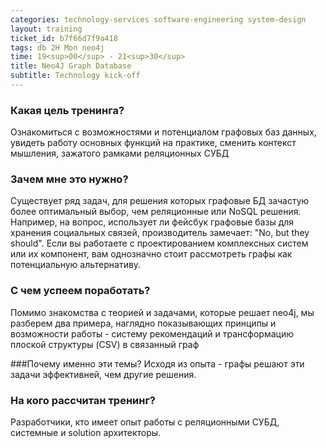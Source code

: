 ```yaml
---
categories: technology-services software-engineering system-design
layout: training
ticket_id: b7f66d7f9a418
tags: db 2H Mon neo4j 
time: 19<sup>00</sup> - 21<sup>30</sup>
title: Neo4J Graph Database
subtitle: Technology kick-off
---
```

### Какая цель тренинга?
Ознакомиться с возможностями и потенциалом графовых баз данных, увидеть работу основных функций на практике, сменить контекст мышления, зажатого рамками реляционных СУБД

### Зачем мне это нужно?
Существует ряд задач, для решения которых графовые БД зачастую более оптимальный выбор, чем реляционные или NoSQL решения. Например, на вопрос, использует ли фейсбук графовые базы для хранения социальных связей, производитель замечает: "No, but they should". Если вы работаете с проектированием комплексных систем или их компонент, вам однозначно стоит рассмотреть графы как потенциальную альтернативу.

### С чем успеем поработать?
Помимо знакомства с теорией и задачами, которые решает neo4j, мы разберем два примера, наглядно показывающих принципы и возможности работы - систему рекомендаций и трансформацию плоской структуры (CSV) в связанный граф

###Почему именно эти темы?
Исходя из опыта - графы решают эти задачи эффективней, чем другие решения.

### На кого рассчитан тренинг?
Разработчики, кто имеет опыт работы с реляционными СУБД, системные и solution архитекторы.
